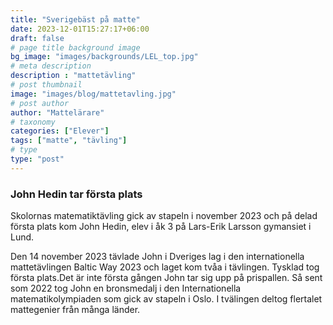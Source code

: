 ```yaml
---
title: "Sverigebäst på matte"
date: 2023-12-01T15:27:17+06:00
draft: false
# page title background image
bg_image: "images/backgrounds/LEL_top.jpg"
# meta description
description : "mattetävling"
# post thumbnail
image: "images/blog/mattetavling.jpg"
# post author
author: "Mattelärare"
# taxonomy
categories: ["Elever"]
tags: ["matte", "tävling"]
# type
type: "post"
---
```


### John Hedin tar första plats

Skolornas matematiktävling gick av stapeln i november 2023 och på delad första plats kom John Hedin, elev i åk 3 på Lars-Erik Larsson gymansiet i Lund. 

Den 14 november 2023 tävlade John i Dveriges lag i den internationella mattetävlingen Baltic Way 2023 och laget kom tvåa i tävlingen. Tysklad tog första plats.Det är inte första gången John tar sig upp på prispallen. Så sent som 2022 tog John en bronsmedalj i den Internationella matematikolympiaden som gick av stapeln i Oslo. I tvälingen deltog flertalet mattegenier från många länder.
